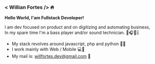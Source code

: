 ### < Willian Fortes /> 🔥

**Hello World, I'am Fullstack Developer!**

I am dev focused on product and on digitizing and automating business,<br/>
In my spare time I'm a bass player and/or sound technician. 🎵🎧🎸🎚

- My stack revolves around javascript, php and python 👨‍💻
- I work mainly with Web / Mobile 💻📱
- My mail is: willfortes.dev@gmail.com 📩

